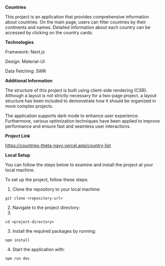 **Countries**

This project is an application that provides comprehensive information about countries. On the main page, users can filter countries by their continents and names. Detailed information about each country can be accessed by clicking on the country cards.

**Technologies**

Framework: Next.js

Design: Material-UI

Data Fetching: SWR

**Additional Information**

The structure of this project is built using client-side rendering (CSR). Although a layout is not strictly necessary for a two-page project, a layout structure has been included to demonstrate how it should be organized in more complex projects.

The application supports dark mode to enhance user experience. Furthermore, various optimization techniques have been applied to improve performance and ensure fast and seamless user interactions.

**Project Link**

https://countries-theta-navy.vercel.app/country-list

**Local Setup**

You can follow the steps below to examine and install the project at your local machine.

To set up the project, follow these steps:

1. Clone the repository to your local machine:

```
git clone <repository-url>
```


2. Navigate to the project directory:
3. 
```
cd <project-directory>
```

3. Install the required packages by running:

```
npm install
```

4. Start the application with:

```
npm run dev
```
